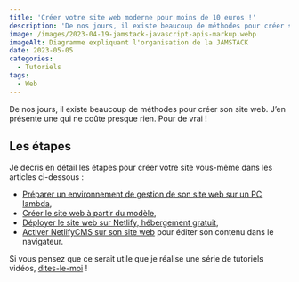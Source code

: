 ```yaml
---
title: 'Créer votre site web moderne pour moins de 10 euros !'
description: 'De nos jours, il existe beaucoup de méthodes pour créer son site web. J’en présente une qui ne coûte presque rien. Pour de vrai !'
image: /images/2023-04-19-jamstack-javascript-apis-markup.webp
imageAlt: Diagramme expliquant l'organisation de la JAMSTACK
date: 2023-05-05
categories:
  - Tutoriels
tags:
  - Web
---
```


De nos jours, il existe beaucoup de méthodes pour créer son site web. J’en présente une qui ne coûte presque rien. Pour de vrai !

<!-- more -->

## Les étapes

Je décris en détail les étapes pour créer votre site vous-même dans les articles ci-dessous :

- [Préparer un environnement de gestion de son site web sur un PC lambda](../preparer-un-env-pour-un-site-moderne-rapide/README.md),
- [Créer le site web à partir du modèle](../creer-son-site-moderne-rapide/README.md),
- [Déployer le site web sur Netlify, hébergement gratuit](../deployer-son-site-moderne-rapide/README.md),
- [Activer NetlifyCMS sur son site web](../activer-netlifycms-sur-son-site-web/README.md) pour éditer son contenu dans le navigateur.

Si vous pensez que ce serait utile que je réalise une série de tutoriels vidéos, [dites-le-moi](../../../page/contactez-moi/README.md) !
